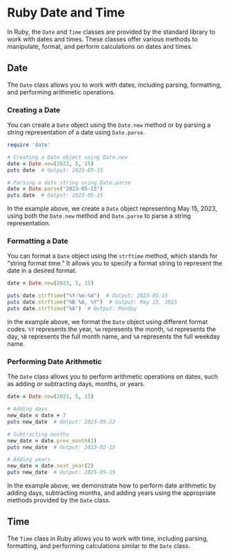 # Ruby Date and Time

In Ruby, the `Date` and `Time` classes are provided by the standard library to work with dates and times. These classes offer various methods to manipulate, format, and perform calculations on dates and times.

## Date

The `Date` class allows you to work with dates, including parsing, formatting, and performing arithmetic operations.

### Creating a Date

You can create a `Date` object using the `Date.new` method or by parsing a string representation of a date using `Date.parse`.

```ruby
require 'date'

# Creating a Date object using Date.new
date = Date.new(2023, 5, 15)
puts date  # Output: 2023-05-15

# Parsing a date string using Date.parse
date = Date.parse("2023-05-15")
puts date  # Output: 2023-05-15
```

In the example above, we create a `Date` object representing May 15, 2023, using both the `Date.new` method and `Date.parse` to parse a string representation.

### Formatting a Date

You can format a `Date` object using the `strftime` method, which stands for "string format time." It allows you to specify a format string to represent the date in a desired format.

```ruby
date = Date.new(2023, 5, 15)

puts date.strftime("%Y-%m-%d")  # Output: 2023-05-15
puts date.strftime("%B %d, %Y")  # Output: May 15, 2023
puts date.strftime("%A")  # Output: Monday
```

In the example above, we format the `Date` object using different format codes. `%Y` represents the year, `%m` represents the month, `%d` represents the day, `%B` represents the full month name, and `%A` represents the full weekday name.

### Performing Date Arithmetic

The `Date` class allows you to perform arithmetic operations on dates, such as adding or subtracting days, months, or years.

```ruby
date = Date.new(2023, 5, 15)

# Adding days
new_date = date + 7
puts new_date  # Output: 2023-05-22

# Subtracting months
new_date = date.prev_month(3)
puts new_date  # Output: 2023-02-15

# Adding years
new_date = date.next_year(2)
puts new_date  # Output: 2025-05-15
```

In the example above, we demonstrate how to perform date arithmetic by adding days, subtracting months, and adding years using the appropriate methods provided by the `Date` class.

## Time

The `Time` class in Ruby allows you to work with time, including parsing, formatting, and performing calculations similar to the `Date` class.


